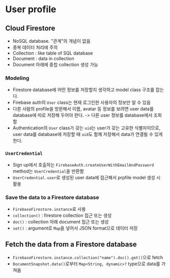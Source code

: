 # User profile

## Cloud Firestore

- NoSQL database. "관계"의 개념이 없음
- 중복 데이터 처리에 주의
- Collection : like table of SQL database
- Document : data in collection
- Document 아래에 중첩 collection 생성 가능

### Modeling

- Firestore database에 어떤 정보를 저장할지 생각하고 model class 구조를 잡는다.
- Firebase auth의 `User` class는 현재 로그인한 사용자의 정보만 알 수 있음
- 다른 사람의 profile을 방문해서 이름, avatar 등 정보를 보려면 user data를 database에 따로 저장해 두어야 한다. -> 다른 user 정보를 database에서 조회함
- Authentication의 `User` class가 갖는 `uid`는 user가 갖는 고유한 식별자이므로, user data를 database에 저장할 때 `uid`도 함께 저장해서 data가 연결될 수 있게 한다.

### `UserCredential`

- Sign up에서 호출하는 `FirebaseAuth.createUserWithEmailAndPassword` method는 `UserCredential`을 반환함
- `UserCredential.user`로 생성된 user data에 접근해서 prpfile model 생성 시 활용

### Save the data to a Firestore database

- `FirebaseFirestore.instance`로 사용
- `collection()` : firestore collection 접근 또는 생성
- `doc()` : collection 아래 document 접근 또는 생성
- `set()` : argument로 `Map`을 넣어서 JSON format으로 데이터 저장

## Fetch the data from a Firestore database

- `FirebaseFirestore.instance.collection("name").doc().get()`으로 fetch
- `DocumentSnapshot.data()`로부터 `Map<String, dynamic>?` type으로 data를 가져옴